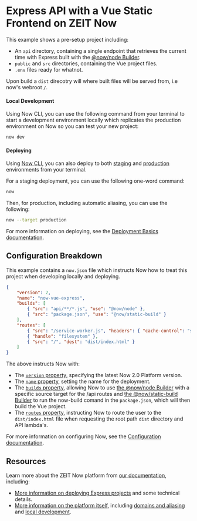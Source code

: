 # Express API with a Vue Static Frontend on ZEIT Now

This example shows a pre-setup project including:

- An `api` directory, containing a single endpoint that retrieves the current time with Express built with the [@now/node Builder](https://zeit.co/docs/v2/deployments/official-builders/node-js-now-node/).
- `public` and `src` directories, containing the Vue project files.
- `.env` files ready for whatnot.

Upon build a `dist` direcotry will where built files will be served from, i.e now's webroot `/`.


#### Local Development

Using Now CLI, you can use the following command from your terminal to start a development environment locally which replicates the production environment on Now so you can test your new project:

```bash
now dev
```

#### Deploying

Using [Now CLI](https://zeit.co/download), you can also deploy to both [staging](https://zeit.co/docs/v2/domains-and-aliases/aliasing-a-deployment#staging) and [production](https://zeit.co/docs/v2/domains-and-aliases/aliasing-a-deployment#production) environments from your terminal.

For a staging deployment, you can use the following one-word command:

```bash
now
```

Then, for production, including automatic aliasing, you can use the following:

```bash
now --target production
```

For more information on deploying, see the [Deployment Basics documentation](https://zeit.co/docs/v2/deployments/basics#introducing-a-build-step).

## Configuration Breakdown

This example contains a `now.json` file which instructs Now how to treat this project when developing locally and deploying.

```json
{
    "version": 2,
    "name": "now-vue-express",
    "builds": [
        { "src": "api/**/*.js", "use": "@now/node" },
        { "src": "package.json", "use": "@now/static-build" }
    ],
    "routes": [
        { "src": "/service-worker.js", "headers": { "cache-control": "s-maxage=0" } },
        { "handle": "filesystem" },
        { "src": "/", "dest": "dist/index.html" }
    ]
}
```

The above instructs Now with:

- The [`version` property](https://zeit.co/docs/v2/deployments/configuration#version), specifying the latest Now 2.0 Platform version.
- The [`name` property](https://zeit.co/docs/v2/deployments/configuration#name), setting the name for the deployment.
- The [`builds` property](https://zeit.co/docs/v2/deployments/configuration#builds), allowing Now to use [the @now/node Builder](https://zeit.co/docs/v2/deployments/official-builders/node-js-now-node/) with a specific source target for the /api routes and [the @now/static-build Builder](https://zeit.co/docs/v2/deployments/official-builders/static-now-static/) to run the now-build comand in the `package.json`, which will then build the Vue project. 
- The [`routes` property](https://zeit.co/docs/v2/deployments/configuration#routes), instructing Now to route the user to the `dist/index.html` file when requesting the root path `dist` directory and API lambda's.

For more information on configuring Now, see the [Configuration documentation](https://zeit.co/docs/v2/deployments/configuration).

## Resources

Learn more about the ZEIT Now platform from [our documentation](https://zeit.co/docs), including:

- [More information on deploying Express projects](https://zeit.co/docs/v2/deployments/official-builders/node-js-now-node/) and some technical details.
- [More information on the platform itself](https://zeit.co/docs), including [domains and aliasing](https://zeit.co/docs/v2/domains-and-aliases/introduction/) and [local development](https://zeit.co/docs/v2/development/basics/).
